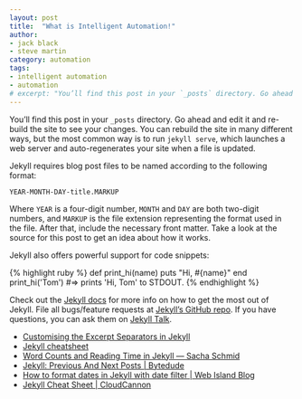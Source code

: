 ```yaml
---
layout: post
title:  "What is Intelligent Automation!"
author:
- jack black
- steve martin
category: automation
tags:
- intelligent automation
- automation
# excerpt: "You’ll find this post in your `_posts` directory. Go ahead and edit it and re-build the site to see your changes. You can rebuild the site in many different ways, but the most common way is to run `jekyll serve`, which launches a web server and auto-regenerates your site when a file is updated."
---
```

You’ll find this post in your `_posts` directory. Go ahead and edit it and re-build the site to see your changes. You can rebuild the site in many different ways, but the most common way is to run `jekyll serve`, which launches a web server and auto-regenerates your site when a file is updated.

Jekyll requires blog post files to be named according to the following format:

`YEAR-MONTH-DAY-title.MARKUP`

Where `YEAR` is a four-digit number, `MONTH` and `DAY` are both two-digit numbers, and `MARKUP` is the file extension representing the format used in the file. After that, include the necessary front matter. Take a look at the source for this post to get an idea about how it works.

Jekyll also offers powerful support for code snippets:

{% highlight ruby %}
def print_hi(name)
  puts "Hi, #{name}"
end
print_hi('Tom')
#=> prints 'Hi, Tom' to STDOUT.
{% endhighlight %}

Check out the [Jekyll docs][jekyll-docs] for more info on how to get the most out of Jekyll. File all bugs/feature requests at [Jekyll’s GitHub repo][jekyll-gh]. If you have questions, you can ask them on [Jekyll Talk][jekyll-talk].

* [Customising the Excerpt Separators in Jekyll](https://cjshelton.github.io/blog/2019/05/27/customising-jekyll-excerpt-start.html "Customising the Excerpt Separators in Jekyll")
* [Jekyll cheatsheet](https://devhints.io/jekyll "Jekyll cheatsheet")
* [Word Counts and Reading Time in Jekyll — Sacha Schmid](https://sacha.me/articles/jekyll-word-counts "Word Counts and Reading Time in Jekyll — Sacha Schmid")
* [Jekyll: Previous And Next Posts \| Bytedude](https://www.bytedude.com/jekyll-previous-and-next-posts/ "Jekyll: Previous And Next Posts \| Bytedude")
* [How to format dates in Jekyll with date filter \| Web Island Blog](https://www.webisland.agency/blog/how-to-format-dates-in-jekyll/ "How to format dates in Jekyll with date filter \| Web Island Blog")
* [Jekyll Cheat Sheet \| CloudCannon](https://cloudcannon.com/community/jekyll-cheat-sheet/ "Jekyll Cheat Sheet \| CloudCannon")


[jekyll-docs]: https://jekyllrb.com/docs/home
[jekyll-gh]:   https://github.com/jekyll/jekyll
[jekyll-talk]: https://talk.jekyllrb.com/
